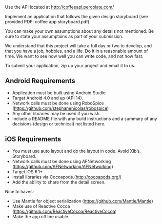Use the API located at <http://coffeeapi.percolate.com/>

Implement an application that follows the given design storyboard (see provided PDF: coffee app storyboard.pdf)

You can make your own assumptions about any details not mentioned.  Be sure to state your assumptions as part of your submission.

We understand that this project will take a full day or two to develop, and that you have a job, hobbies, and a life. Do it in a reasonable amount of time. We want to see how well you can write code, and not how fast.

To submit your application, zip up your project and email it to us.

Android Requirements
--------------------
 * Application must be built using Android Studio.
 * Target Android 4.0 and up (API 14).
 * Network calls must be done using RoboSpice (https://github.com/stephanenicolas/robospice)
 * Any other libraries may be used if you wish.
 * Include a README file with any build instructions and a summary of any decisions (design or technical) not listed here.

iOS Requirements
----------------
* You must use auto layout and do the layout in code.  Avoid Xib’s, Storyboard.
* Network calls must be done using AFNetworking (https://github.com/AFNetworking/AFNetworking)
* Target iOS 6.1+
* Install libraries via Cocoapods.(http://cocoapods.org/)
* Add the ability to share from the detail screen.

Nice to haves:
* Use Mantle for object serialization (https://github.com/Mantle/Mantle)
* Make use of Reactive Cocoa (https://github.com/ReactiveCocoa/ReactiveCocoa)
* Make the app offline usable.
